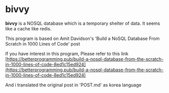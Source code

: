 # bivvy
**bivvy** is a NOSQL database which is a temporary shelter of data. It seems like a cache like redis. 

This program is based on Amit Davidson's 'Build a NoSQL Database From Scratch in 1000 Lines of Code' post

If you have interest in this program, Please refer to this link [https://betterprogramming.pub/build-a-nosql-database-from-the-scratch-in-1000-lines-of-code-8ed1c15ed924](https://betterprogramming.pub/build-a-nosql-database-from-the-scratch-in-1000-lines-of-code-8ed1c15ed924)

And i translated the original post in 'POST.md' as korea language

